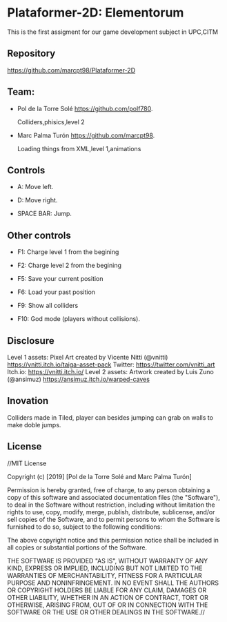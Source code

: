 # Plataformer-2D: Elementorum 
This is the first assigment for our game development subject in UPC,CITM

## Repository
https://github.com/marcpt98/Plataformer-2D

## Team:
- Pol de la Torre Solé https://github.com/polf780.

  Colliders,phisics,level 2

- Marc Palma Turón https://github.com/marcpt98.

  Loading things from XML,level 1,animations

## Controls 

- A: Move left.

- D: Move right.

- SPACE BAR: Jump.

## Other controls
- F1: Charge level 1 from the begining

- F2: Charge level 2 from the begining

- F5: Save your current position

- F6: Load your past position

- F9: Show all colliders

- F10: God mode (players without collisions).
  
## Disclosure

Level 1 assets: Pixel Art created by Vicente Nitti (@vnitti) https://vnitti.itch.io/taiga-asset-pack 
Twitter:   https://twitter.com/vnitti_art Itch.io:   https://vnitti.itch.io/
Level 2 assets: Artwork created by Luis Zuno (@ansimuz) https://ansimuz.itch.io/warped-caves


## Inovation

Colliders made in Tiled, player can besides jumping can grab on walls to make doble jumps.

## License
//MIT License

Copyright (c) [2019] [Pol de la Torre Solé and Marc Palma Turón]

Permission is hereby granted, free of charge, to any person obtaining a copy of this software and associated documentation files (the "Software"), to deal in the Software without restriction, including without limitation the rights to use, copy, modify, merge, publish, distribute, sublicense, and/or sell copies of the Software, and to permit persons to whom the Software is furnished to do so, subject to the following conditions:

The above copyright notice and this permission notice shall be included in all copies or substantial portions of the Software.

THE SOFTWARE IS PROVIDED "AS IS", WITHOUT WARRANTY OF ANY KIND, EXPRESS OR IMPLIED, INCLUDING BUT NOT LIMITED TO THE WARRANTIES OF MERCHANTABILITY, FITNESS FOR A PARTICULAR PURPOSE AND NONINFRINGEMENT. IN NO EVENT SHALL THE AUTHORS OR COPYRIGHT HOLDERS BE LIABLE FOR ANY CLAIM, DAMAGES OR OTHER LIABILITY, WHETHER IN AN ACTION OF CONTRACT, TORT OR OTHERWISE, ARISING FROM, OUT OF OR IN CONNECTION WITH THE SOFTWARE OR THE USE OR OTHER DEALINGS IN THE SOFTWARE.//
